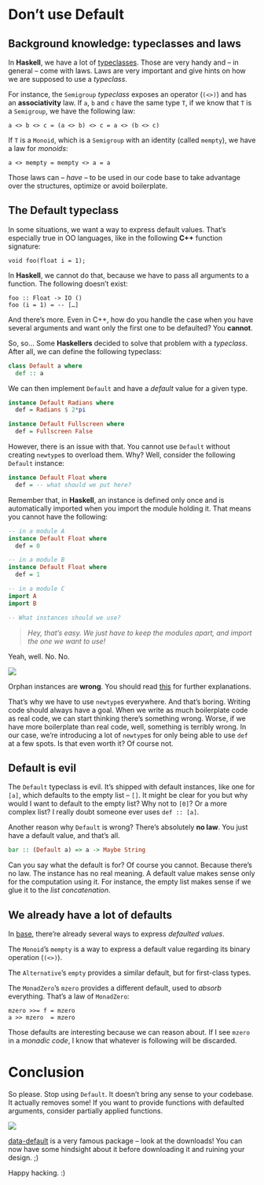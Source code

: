 # Don’t use Default

## Background knowledge: typeclasses and laws

In **Haskell**, we have a lot of
[typeclasses](https://en.wikipedia.org/wiki/Type_class). Those are very handy
and – in general – come with laws. Laws are very important and give hints on how
we are supposed to use a *typeclass*.

For instance, the `Semigroup` *typeclass* exposes an operator (`(<>)`) and has
an **associativity** law. If `a`, `b` and `c` have the same type `T`, if we know
that `T` is a `Semigroup`, we have the following law:

    a <> b <> c = (a <> b) <> c = a <> (b <> c)

If `T` is a `Monoid`, which is a `Semigroup` with an identity (called `mempty`),
we have a law for *monoids*:

    a <> mempty = mempty <> a = a

Those laws can – *have* – to be used in our code base to take advantage over the
structures, optimize or avoid boilerplate.

## The Default typeclass

In some situations, we want a way to express default values. That’s especially
true in OO languages, like in the following **C++** function signature:

    void foo(float i = 1);

In **Haskell**, we cannot do that, because we have to pass all arguments to a
function. The following doesn’t exist:

    foo :: Float -> IO ()
    foo (i = 1) = -- […]

And there’s more. Even in C++, how do you handle the case when you have several
arguments and want only the first one to be defaulted? You **cannot**.

So, so… Some **Haskellers** decided to solve that problem with a *typeclass*.
After all, we can define the following typeclass:

```haskell
class Default a where
  def :: a
```

We can then implement `Default` and have a *default* value for a given type.

```haskell
instance Default Radians where
  def = Radians $ 2*pi

instance Default Fullscreen where
  def = Fullscreen False
```

However, there is an issue with that. You cannot use `Default` without creating
`newtype`s to overload them. Why? Well, consider the following `Default`
instance:

```haskell
instance Default Float where
  def = -- what should we put here?
```

Remember that, in **Haskell**, an instance is defined only once and is
automatically imported when you import the module holding it. That means you
cannot have the following:

```haskell
-- in a module A
instance Default Float where
  def = 0

-- in a module B
instance Default Float where
  def = 1

-- in a module C
import A
import B

-- What instances should we use?
```

> *Hey, that’s easy. We just have to keep the modules apart, and import the one
we want to use!*

Yeah, well. No. No.

![](http://phaazon.net/pub/god_please_no.gif)

Orphan instances are **wrong**. You should read
[this](https://wiki.haskell.org/Multiple_instances) for further explanations.

That’s why we have to use `newtype`s everywhere. And that’s boring. Writing code
should always have a goal. When we write as much boilerplate code as real code,
we can start thinking there’s something wrong. Worse, if we have more
boilerplate than real code, well, something is terribly wrong. In our case,
we’re introducing a lot of `newtype`s for only being able to use `def` at a few
spots. Is that even worth it? Of course not.

## Default is evil

The `Default` typeclass is evil. It’s shipped with default instances, like one
for `[a]`, which defaults to the empty list – `[]`. It might be clear for you
but why would I want to default to the empty list? Why not to `[0]`? Or a more
complex list? I really doubt someone ever uses `def :: [a]`.

Another reason why `Default` is wrong? There’s absolutely **no law**. You just
have a default value, and that’s all.

```haskell
bar :: (Default a) => a -> Maybe String
```

Can you say what the default is for? Of course you cannot. Because there’s no
law. The instance has no real meaning. A default value makes sense only for the
computation using it. For instance, the empty list makes sense if we glue it to
the *list concatenation*.

## We already have a lot of defaults

In [base](https://hackage.haskell.org/package/base), there’re already several
ways to express *defaulted values*.

The `Monoid`’s `mempty` is a way to express a default value regarding its
binary operation (`(<>)`).

The `Alternative`’s `empty` provides a similar default, but for first-class
types.

The `MonadZero`’s `mzero` provides a different default, used to *absorb*
everything. That’s a law of `MonadZero`:

    mzero >>= f = mzero
    a >> mzero  = mzero

Those defaults are interesting because we can reason about. If I see `mzero` in
a *monadic code*, I know that whatever is following will be discarded.

# Conclusion

So please. Stop using `Default`. It doesn’t bring any sense to your codebase. It
actually removes some! If you want to provide functions with defaulted
arguments, consider partially applied functions.

![](http://phaazon.net/pub/default_stats.png)

[data-default](https://hackage.haskell.org/package/data-default) is a very
famous package – look at the downloads! You can now have some hindsight about it
before downloading it and ruining your design. ;)

Happy hacking. :)

